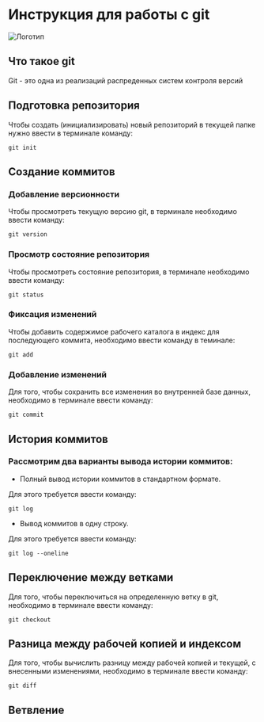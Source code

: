 # **Инструкция для работы с git**

![Логотип](git.jpg)

## Что такое git

Git - это одна из реализаций распреденных систем контроля версий

## Подготовка репозитория

Чтобы создать (инициализировать) новый репозиторий в текущей папке нужно ввести в терминале команду:

    git init

## Создание коммитов

### Добавление версионности

Чтобы просмотреть текущую версию git, в терминале необходимо ввести команду:

    git version

### Просмотр состояние репозитория

Чтобы просмотреть состояние репозитория, в терминале необходимо ввести команду:

    git status

### Фиксация изменений

Чтобы добавить содержимое рабочего каталога в индекс для последующего коммита, необходимо ввести команду в теминале:

    git add

### Добавление изменений

Для того, чтобы сохранить все изменения во внутренней базе данных, необходимо в терминале ввести команду:

    git commit

## История коммитов

### Рассмотрим два варианты вывода истории коммитов:

* Полный вывод истории коммитов в стандартном формате. 

Для этого требуется ввести команду: 

    git log

* Вывод коммитов в одну строку.

Для этого требуется ввести команду:

    git log --oneline

## Переключение между ветками

Для того, чтобы переключиться на определенную ветку в git, необходимо в терминале ввести команду:

    git checkout

## Разница между рабочей копией и индексом

Для того, чтобы вычислить разницу между рабочей копией и текущей, с внесенными изменениями, необходимо в терминале ввести команду: 

    git diff

## Ветвление